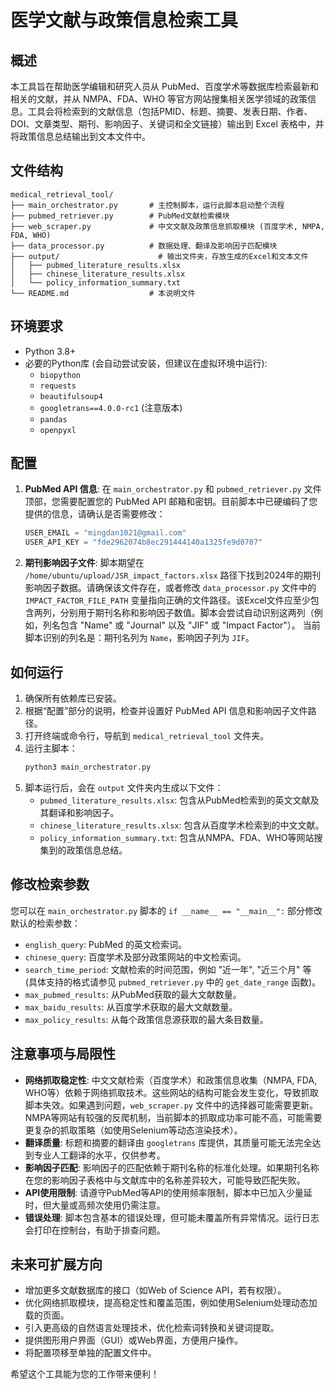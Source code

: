 # 医学文献与政策信息检索工具

## 概述

本工具旨在帮助医学编辑和研究人员从 PubMed、百度学术等数据库检索最新和相关的文献，并从 NMPA、FDA、WHO 等官方网站搜集相关医学领域的政策信息。工具会将检索到的文献信息（包括PMID、标题、摘要、发表日期、作者、DOI、文章类型、期刊、影响因子、关键词和全文链接）输出到 Excel 表格中，并将政策信息总结输出到文本文件中。

## 文件结构

```
medical_retrieval_tool/
├── main_orchestrator.py       # 主控制脚本，运行此脚本启动整个流程
├── pubmed_retriever.py        # PubMed文献检索模块
├── web_scraper.py             # 中文文献及政策信息抓取模块 (百度学术, NMPA, FDA, WHO)
├── data_processor.py          # 数据处理、翻译及影响因子匹配模块
├── output/                      # 输出文件夹，存放生成的Excel和文本文件
│   ├── pubmed_literature_results.xlsx
│   ├── chinese_literature_results.xlsx
│   └── policy_information_summary.txt
└── README.md                  # 本说明文件
```

## 环境要求

-   Python 3.8+
-   必要的Python库 (会自动尝试安装，但建议在虚拟环境中运行):
    -   `biopython`
    -   `requests`
    -   `beautifulsoup4`
    -   `googletrans==4.0.0-rc1` (注意版本)
    -   `pandas`
    -   `openpyxl`

## 配置

1.  **PubMed API 信息**:
    在 `main_orchestrator.py` 和 `pubmed_retriever.py` 文件顶部，您需要配置您的 PubMed API 邮箱和密钥。目前脚本中已硬编码了您提供的信息，请确认是否需要修改：
    ```python
    USER_EMAIL = "mingdan1021@gmail.com"
    USER_API_KEY = "fde2962074b8ec291444140a1325fe9d0707"
    ```

2.  **期刊影响因子文件**:
    脚本期望在 `/home/ubuntu/upload/JSR_impact_factors.xlsx` 路径下找到2024年的期刊影响因子数据。请确保该文件存在，或者修改 `data_processor.py` 文件中的 `IMPACT_FACTOR_FILE_PATH` 变量指向正确的文件路径。该Excel文件应至少包含两列，分别用于期刊名称和影响因子数值。脚本会尝试自动识别这两列（例如，列名包含 "Name" 或 "Journal" 以及 "JIF" 或 "Impact Factor"）。
    当前脚本识别的列名是：期刊名列为 `Name`，影响因子列为 `JIF`。

## 如何运行

1.  确保所有依赖库已安装。
2.  根据“配置”部分的说明，检查并设置好 PubMed API 信息和影响因子文件路径。
3.  打开终端或命令行，导航到 `medical_retrieval_tool` 文件夹。
4.  运行主脚本：
    ```bash
    python3 main_orchestrator.py
    ```
5.  脚本运行后，会在 `output` 文件夹内生成以下文件：
    -   `pubmed_literature_results.xlsx`: 包含从PubMed检索到的英文文献及其翻译和影响因子。
    -   `chinese_literature_results.xlsx`: 包含从百度学术检索到的中文文献。
    -   `policy_information_summary.txt`: 包含从NMPA、FDA、WHO等网站搜集到的政策信息总结。

## 修改检索参数

您可以在 `main_orchestrator.py` 脚本的 `if __name__ == "__main__":` 部分修改默认的检索参数：

-   `english_query`: PubMed 的英文检索词。
-   `chinese_query`: 百度学术及部分政策网站的中文检索词。
-   `search_time_period`: 文献检索的时间范围，例如 "近一年", "近三个月" 等 (具体支持的格式请参见 `pubmed_retriever.py` 中的 `get_date_range` 函数)。
-   `max_pubmed_results`: 从PubMed获取的最大文献数量。
-   `max_baidu_results`: 从百度学术获取的最大文献数量。
-   `max_policy_results`: 从每个政策信息源获取的最大条目数量。

## 注意事项与局限性

-   **网络抓取稳定性**: 中文文献检索（百度学术）和政策信息收集（NMPA, FDA, WHO等）依赖于网络抓取技术。这些网站的结构可能会发生变化，导致抓取脚本失效。如果遇到问题，`web_scraper.py` 文件中的选择器可能需要更新。NMPA等网站有较强的反爬机制，当前脚本的抓取成功率可能不高，可能需要更复杂的抓取策略（如使用Selenium等动态渲染技术）。
-   **翻译质量**: 标题和摘要的翻译由 `googletrans` 库提供，其质量可能无法完全达到专业人工翻译的水平，仅供参考。
-   **影响因子匹配**: 影响因子的匹配依赖于期刊名称的标准化处理。如果期刊名称在您的影响因子表格中与文献库中的名称差异较大，可能导致匹配失败。
-   **API使用限制**: 请遵守PubMed等API的使用频率限制，脚本中已加入少量延时，但大量或高频次使用仍需注意。
-   **错误处理**: 脚本包含基本的错误处理，但可能未覆盖所有异常情况。运行日志会打印在控制台，有助于排查问题。

## 未来可扩展方向

-   增加更多文献数据库的接口（如Web of Science API，若有权限）。
-   优化网络抓取模块，提高稳定性和覆盖范围，例如使用Selenium处理动态加载的页面。
-   引入更高级的自然语言处理技术，优化检索词转换和关键词提取。
-   提供图形用户界面（GUI）或Web界面，方便用户操作。
-   将配置项移至单独的配置文件中。

希望这个工具能为您的工作带来便利！

